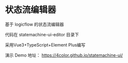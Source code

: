 # 状态流编辑器

基于 logicflow 的状态流编辑器

代码在 statemachine-ui-editor 目录下



采用Vue3+TypeScript+Element Plus编写



演示 Demo 地址： https://4color.github.io/statemachine-ui/
